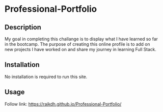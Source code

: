 # Professional-Portfolio

## Description
My goal in completing this challange is to display what I have learned so far in the bootcamp. The purpose of creating this online profile is to add on new projects I have worked on and share my journey in learning Full Stack.

## Installation
No installation is required to run this site.

## Usage
Follow link: https://rajkdh.github.io/Professional-Portfolio/
